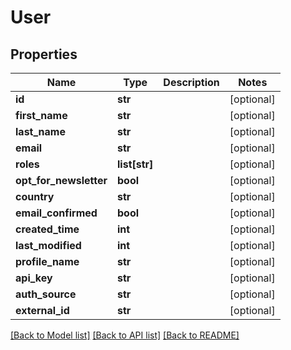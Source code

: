 # User

## Properties
Name | Type | Description | Notes
------------ | ------------- | ------------- | -------------
**id** | **str** |  | [optional] 
**first_name** | **str** |  | [optional] 
**last_name** | **str** |  | [optional] 
**email** | **str** |  | [optional] 
**roles** | **list[str]** |  | [optional] 
**opt_for_newsletter** | **bool** |  | [optional] 
**country** | **str** |  | [optional] 
**email_confirmed** | **bool** |  | [optional] 
**created_time** | **int** |  | [optional] 
**last_modified** | **int** |  | [optional] 
**profile_name** | **str** |  | [optional] 
**api_key** | **str** |  | [optional] 
**auth_source** | **str** |  | [optional] 
**external_id** | **str** |  | [optional] 

[[Back to Model list]](../README.md#documentation-for-models) [[Back to API list]](../README.md#documentation-for-api-endpoints) [[Back to README]](../README.md)

